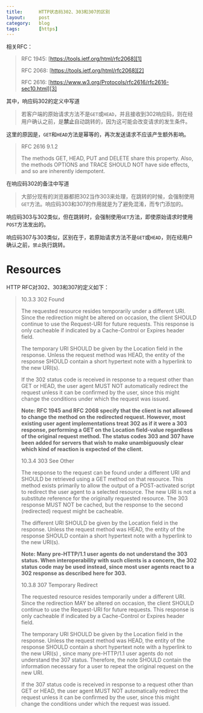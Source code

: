 ```yaml
---
title:      HTTP状态码302、303和307的区别
layout:     post
category:   blog
tags:       [https]
---
```


相关RFC：

>RFC 1945: [https://tools.ietf.org/html/rfc2068][1]
>
>RFC 2068: [https://tools.ietf.org/html/rfc2068][2]
>
>RFC 2616: [https://www.w3.org/Protocols/rfc2616/rfc2616-sec10.html][3]

其中，响应码302的定义中写道

>若客户端的原始请求方法不是`GET`或`HEAD`，并且接收到302响应码，则在经用户确认之前，是**禁止**自动跳转的，因为这可能会改变请求的发生条件。

这里的原因是，`GET`和`HEAD`方法是幂等的，再次发送请求不应该产生额外影响。

>RFC 2616 9.1.2
>
>The methods GET, HEAD, PUT and DELETE share this property. Also, the methods OPTIONS and TRACE SHOULD NOT have side effects, and so are inherently idempotent.

在响应码302的备注中写道

>大部分现有的浏览器都把302当作303来处理，在跳转的时候，会强制使用`GET`方法。响应码303和307的作用就是为了避免混淆，而专门添加的。

响应码303与302类似，但在跳转时，会强制使用`GET`方法，即使原始请求时使用`POST`方法发出的。

响应码307与303类似，区别在于，若原始请求方法不是`GET`或`HEAD`，则在经用户确认之前，`禁止`执行跳转。


# Resources

HTTP RFC对302、303和307的定义如下：

>10.3.3 302 Found
>
>The requested resource resides temporarily under a different URI. Since the redirection might be altered on occasion, the client SHOULD continue to use the Request-URI for future requests. This response is only cacheable if indicated by a Cache-Control or Expires header field.
>
>
>The temporary URI SHOULD be given by the Location field in the response. Unless the request method was HEAD, the entity of the response SHOULD contain a short hypertext note with a hyperlink to the new URI(s).
>
>
>If the 302 status code is received in response to a request other than GET or HEAD, the user agent MUST NOT automatically redirect the request unless it can be confirmed by the user, since this might change the conditions under which the request was issued.
>
>
>**Note: RFC 1945 and RFC 2068 specify that the client is not allowed to change the method on the redirected request.  However, most existing user agent implementations treat 302 as if it were a 303 response, performing a GET on the Location field-value regardless of the original request method. The status codes 303 and 307 have been added for servers that wish to make unambiguously clear which kind of reaction is expected of the client.**
>
>
>10.3.4 303 See Other
>
>
>The response to the request can be found under a different URI and SHOULD be retrieved using a GET method on that resource. This method exists primarily to allow the output of a POST-activated script to redirect the user agent to a selected resource. The new URI is not a substitute reference for the originally requested resource. The 303 response MUST NOT be cached, but the response to the second (redirected) request might be cacheable.
>
>
>The different URI SHOULD be given by the Location field in the response. Unless the request method was HEAD, the entity of the response SHOULD contain a short hypertext note with a hyperlink to the new URI(s).
>
>
>**Note: Many pre-HTTP/1.1 user agents do not understand the 303 status. When interoperability with such clients is a concern, the 302 status code may be used instead, since most user agents react to a 302 response as described here for 303.**
>
>
>10.3.8 307 Temporary Redirect
>
>
>The requested resource resides temporarily under a different URI. Since the redirection MAY be altered on occasion, the client SHOULD continue to use the Request-URI for future requests. This response is only cacheable if indicated by a Cache-Control or Expires header field.
>
>
>The temporary URI SHOULD be given by the Location field in the response. Unless the request method was HEAD, the entity of the response SHOULD contain a short hypertext note with a hyperlink to the new URI(s) , since many pre-HTTP/1.1 user agents do not understand the 307 status. Therefore, the note SHOULD contain the information necessary for a user to repeat the original request on the new URI.
>
>
>If the 307 status code is received in response to a request other than GET or HEAD, the user agent MUST NOT automatically redirect the request unless it can be confirmed by the user, since this might change the conditions under which the request was issued.









[1]:    https://tools.ietf.org/html/rfc1945
[2]:    https://tools.ietf.org/html/rfc2068
[3]:    https://tools.ietf.org/html/rfc2616
